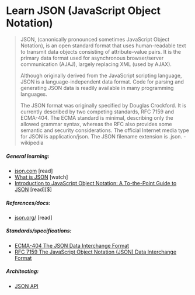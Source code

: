 # Learn JSON (JavaScript Object Notation)

> JSON, (canonically pronounced sometimes JavaScript Object Notation), is an open standard format that uses human-readable text to transmit data objects consisting of attribute–value pairs. It is the primary data format used for asynchronous browser/server communication (AJAJ), largely replacing XML (used by AJAX).
>
> Although originally derived from the JavaScript scripting language, JSON is a language-independent data format. Code for parsing and generating JSON data is readily available in many programming languages.
> 
> The JSON format was originally specified by Douglas Crockford. It is currently described by two competing standards, RFC 7159 and ECMA-404. The ECMA standard is minimal, describing only the allowed grammar syntax, whereas the RFC also provides some semantic and security considerations. The official Internet media type for JSON is application/json. The JSON filename extension is .json. - wikipedia

##### General learning:

* [json.com](https://www.json.com/) [read]
* [What is JSON](https://mijingo.com/lessons/what-is-json/) [watch]
* [Introduction to JavaScript Object Notation: A To-the-Point Guide to JSON](http://www.amazon.com/Introduction-JavaScript-Object-Notation-Point/dp/1491929480/ref=pd_sim_sbs_14_1) [read][$]

##### References/docs:

* [json.org/](http://json.org/) [read]

##### Standards/specifications:

* [ECMA-404 The JSON Data Interchange Format](http://www.ecma-international.org/publications/files/ECMA-ST/ECMA-404.pdf)
* [RFC 7159 The JavaScript Object Notation (JSON) Data Interchange Format](https://tools.ietf.org/html/rfc7159)

##### Architecting:

* [JSON API](http://jsonapi.org/)





















 






